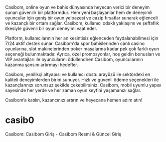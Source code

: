 Casibom, online oyun ve bahis dünyasında heyecan verici bir deneyim sunan güvenilir bir platformdur. Hem yeni başlayanlar hem de deneyimli oyuncular için geniş bir oyun yelpazesi ve cazip fırsatlar sunarak eğlenceli ve kazançlı bir ortam sağlar. Casibom, kullanıcı odaklı yaklaşımı ve şeffaflık ilkesiyle güvenli bir oyun deneyimi vaat eder.

Platform, kullanıcılarının her an kesintisiz eğlenceden faydalanabilmesi için 7/24 aktif destek sunar. Casibom'da spor bahislerinden canlı casino oyunlarına, slot makinelerinden poker masalarına kadar pek çok farklı oyun seçeneği bulunmaktadır. Ayrıca, özel promosyonlar, hoş geldin bonusları ve VIP avantajları ile oyuncularını ödüllendiren Casibom, oyuncularının kazanma şansını artırmayı hedefler.

Casibom, yenilikçi altyapısı ve kullanıcı dostu arayüzü ile sektördeki en kaliteli deneyimlerden birini sunuyor. Hızlı ve güvenli ödeme seçenekleri ile kazançlarınızı sorunsuz şekilde çekebilirsiniz. Casibom, mobil uyumlu yapısı sayesinde her yerde ve her zaman oyun keyfini yaşamanızı sağlar.

Casibom’a katılın, kazancınızı artırın ve heyecana hemen adım atın!

# casib0
Casibom: Casibom Giriş - Casibom Resmi &amp; Güncel Giriş
